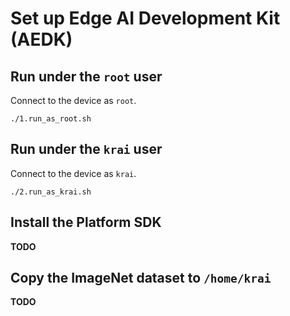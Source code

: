 # Set up Edge AI Development Kit (AEDK)

## Run under the `root` user

Connect to the device as `root`.

```
./1.run_as_root.sh
```

## Run under the `krai` user

Connect to the device as `krai`.

```
./2.run_as_krai.sh
```

## Install the Platform SDK
**TODO**

## Copy the ImageNet dataset to `/home/krai`
**TODO**
